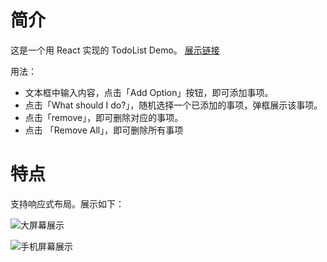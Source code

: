 # 简介

这是一个用 React 实现的 TodoList Demo。  [展示链接](https://noclyt-indecision-app.herokuapp.com/%20deployed%20to%20Heroku)


用法： 

* 文本框中输入内容，点击「Add Option」按钮，即可添加事项。
* 点击「What should I do?」，随机选择一个已添加的事项，弹框展示该事项。
* 点击「remove」，即可删除对应的事项。
* 点击 「Remove All」，即可删除所有事项

# 特点
支持响应式布局。展示如下：

![大屏幕展示](http://noclyt.qiniudn.com/2018_01_15_18_10_08.png)

![手机屏幕展示](http://noclyt.qiniudn.com/2018_01_15_18_13_31.png)


